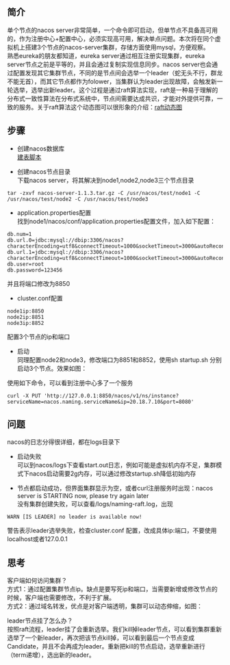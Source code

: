 ## 简介
单个节点的nacos server非常简单，一个命令即可启动，但单节点不具备高可用的，作为注册中心+配置中心，必须实现高可用，解决单点问题。本次将在同个虚拟机上搭建3个节点的nacos-server集群，存储方面使用mysql，方便观察。  
熟悉eureka的朋友都知道，eureka server通过相互注册实现集群，eureka server节点之前是平等的，并且会通过复制实现信息同步。nacos server也会通过配置发现其它集群节点，不同的是节点间会选举一个leader（蛇无头不行，群龙不能无首），而其它节点都作为folower，当集群认为leader出现故障，会触发新一轮选举，选举出新leader。这个过程是通过raft算法实现，raft是一种易于理解的分布式一致性算法在分布式系统中，节点间需要达成共识，才能对外提供可靠，一致的服务。关于raft算法这个动态图可以很形象的介绍：[raft动态图](http://thesecretlivesofdata.com/raft/)

## 步骤
- 创建nacos数据库   
[建表脚本](https://github.com/alibaba/nacos/blob/master/distribution/conf/nacos-mysql.sql)

- 创建nacos节点目录  
下载nacos server，将其解决到node1,node2,node3三个节点目录  
```
tar -zxvf nacos-server-1.1.3.tar.gz -C /usr/nacos/test/node1 -C /usr/nacos/test/node2 -C /usr/nacos/test/node3
```

- application.properties配置  
找到node1/nacos/conf/application.properties配置文件，加入如下配置：
```
db.num=1
db.url.0=jdbc:mysql://dbip:3306/nacos?characterEncoding=utf8&connectTimeout=1000&socketTimeout=3000&autoReconnect=true
db.url.1=jdbc:mysql://dbip:3306/nacos?characterEncoding=utf8&connectTimeout=1000&socketTimeout=3000&autoReconnect=true
db.user=root
db.password=123456
```
并且将端口修改为8850  

- cluster.conf配置  
```
node1ip:8850
node2ip:8851
node3ip:8852
```
配置3个节点的ip和端口

- 启动  
同理配置node2和node3，修改端口为8851和8852，使用sh startup.sh 分别启动3个节点。效果如图：


使用如下命令，可以看到注册中心多了一个服务
```
curl -X PUT 'http://127.0.0.1:8850/nacos/v1/ns/instance?serviceName=nacos.naming.serviceName&ip=20.18.7.10&port=8080'
```

## 问题   
nacos的日志分得很详细，都在logs目录下

- 启动失败  
可以到nacos/logs下查看start.out日志，例如可能是虚拟机内存不足，集群模式下nacos启动需要2g内存，可以通过修改startup.sh降低初始内存  

- 节点都启动成功，但界面集群显示为空，或者curl注册服务时出现：nacos server is STARTING now, please try again later    
没有集群创建失败，可以查看/logs/naming-raft.log，出现
```
WARN [IS LEADER] no leader is available now!
```
警告表示leader选举失败，检查cluster.conf 配置，改成具体ip:端口，不要使用localhost或者127.0.0.1  

## 思考     
客户端如何访问集群？  
方式1：通过配置集群节点ip。缺点是要写死ip和端口，当需要新增或修改节点的时候，客户端也需要修改，不利于扩展。    
方式2：通过域名转发，优点是对客户端透明，集群可以动态伸缩，如图：

leader节点挂了怎么办？  
按照raft流程，leader挂了会重新选举。我们kill掉leader节点，可以看到集群重新选举了一个新leader，再次把该节点kill掉，可以看到最后一个节点变成Candidate，并且不会再成为leader。重新把kill的节点启动，选举重新进行（term递增），选出新的leader。